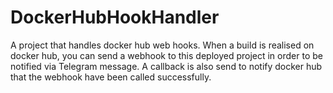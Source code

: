 # DockerHubHookHandler
A project that handles docker hub web hooks.
When a build is realised on docker hub, you can send a webhook to this deployed project in order to be notified via Telegram message.
A callback is also send to notify docker hub that the webhook have been called successfully.
